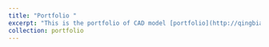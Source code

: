 ```yaml
---
title: "Portfolio "
excerpt: "This is the portfolio of CAD model [portfolio](http://qingbiaoli.github.io/files/Portfolio_CAD.pdf)"
collection: portfolio
---
```


